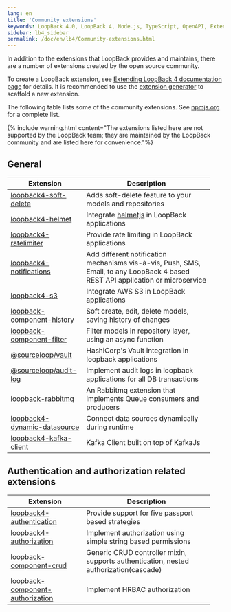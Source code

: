 ```yaml
---
lang: en
title: 'Community extensions'
keywords: LoopBack 4.0, LoopBack 4, Node.js, TypeScript, OpenAPI, Extensions
sidebar: lb4_sidebar
permalink: /doc/en/lb4/Community-extensions.html
---
```


In addition to the extensions that LoopBack provides and maintains, there are a
number of extensions created by the open source community.

To create a LoopBack extension, see
[Extending LoopBack 4 documentation page](https://loopback.io/doc/en/lb4/Extending-LoopBack-4.html)
for details. It is recommended to use the
[extension generator](https://loopback.io/doc/en/lb4/Extension-generator.html)
to scaffold a new extension.

The following table lists some of the community extensions. See
[npmjs.org](https://www.npmjs.com/search?q=loopback4%20extension) for a complete
list.

{% include warning.html content="The extensions listed here are not supported by the LoopBack team; they are maintained by the LoopBack community and are listed here for convenience."%}

## General

<table>
  <thead>
    <tr>
      <th width="160">Extension</th>
      <th width="280">Description</th>
    </tr>
  </thead>
  <tbody>
    <tr>
      <td><a href="https://www.npmjs.com/package/loopback4-soft-delete">loopback4-soft-delete</a></td>
      <td>Adds soft-delete feature to your models and repositories</td>
    </tr>
    <tr>
      <td><a href="https://www.npmjs.com/package/loopback4-helmet">loopback4-helmet</a></td>
      <td>Integrate <a href="https://helmetjs.github.io/">helmetjs</a> in LoopBack applications</td>
    </tr>
    <tr>
      <td><a href="https://www.npmjs.com/package/loopback4-ratelimiter">loopback4-ratelimiter</a></td>
      <td>Provide rate limiting in LoopBack applications</td>
    </tr>
    <tr>
      <td><a href="https://www.npmjs.com/package/loopback4-notifications">loopback4-notifications</a></td>
      <td>Add different notification mechanisms vis-à-vis, Push, SMS, Email, to any LoopBack 4 based REST API application or microservice</td>
    </tr>
    <tr>
      <td><a href="https://www.npmjs.com/package/loopback4-s3">loopback4-s3</a></td>
      <td>Integrate AWS S3 in LoopBack applications</td>
    </tr>
    <tr>
      <td><a href="https://www.npmjs.com/package/loopback-component-history">loopback-component-history</a></td>
      <td>Soft create, edit, delete models, saving history of changes</td>
    </tr>
    <tr>
      <td><a href="https://www.npmjs.com/package/loopback-component-filter">loopback-component-filter</a></td>
      <td>Filter models in repository layer, using an async function</td>
    </tr>
    <tr>
      <td><a href="https://www.npmjs.com/package/@sourceloop/vault">@sourceloop/vault</a></td>
      <td>HashiCorp's Vault integration in loopback applications</td>
    </tr>
    <tr>
      <td><a href="https://www.npmjs.com/package/@sourceloop/audit-log">@sourceloop/audit-log</a></td>
      <td>Implement audit logs in loopback applications for all DB transactions</td>
    </tr>
    <tr>
      <td><a href="https://www.npmjs.com/package/loopback-rabbitmq">loopback-rabbitmq</a></td>
      <td>An Rabbitmq extension that implements Queue consumers and producers</td>
    </tr>
    <tr>
      <td><a href="https://www.npmjs.com/package/loopback4-dynamic-datasource">loopback4-dynamic-datasource</a></td>
      <td>Connect data sources dynamically during runtime</td>
    </tr>
    <tr>
      <td><a href="https://npmjs.com/package/loopback4-kafka-client">loopback4-kafka-client</a></td>
      <td>Kafka Client built on top of KafkaJs</td>
    </tr>
  </tbody>
</table>

## Authentication and authorization related extensions

<table>
  <thead>
    <tr>
      <th width="160">Extension</th>
      <th width="280">Description</th>
    </tr>
  </thead>
  <tbody>
    <tr>
      <td><a href="https://www.npmjs.com/package/loopback4-authentication">loopback4-authentication</a></td>
      <td>Provide support for five passport based strategies</td>
    </tr>
    <tr>
      <td><a href="https://www.npmjs.com/package/loopback4-authorization">loopback4-authorization</a></td>
      <td>Implement authorization using simple string based permissions</td>
    </tr>
    <tr>
      <td><a href="https://www.npmjs.com/package/loopback-component-crud">loopback-component-crud</a></td>
      <td>Generic CRUD controller mixin, supports authentication, nested authorization(cascade)</td>
    </tr>
    <tr>
      <td><a href="https://www.npmjs.com/package/loopback-component-authorization">loopback-component-authorization</a></td>
      <td>Implement HRBAC authorization</td>
    </tr>
  </tbody>
<table>
